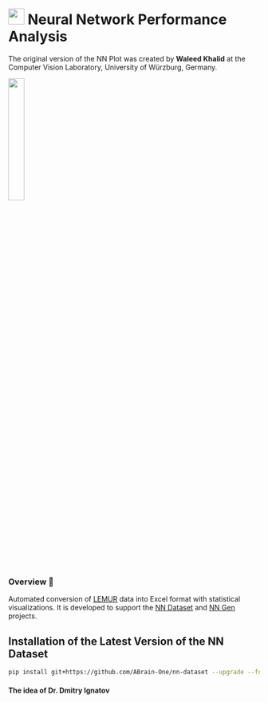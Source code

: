 # <img src='https://abrain.one/img/lemur-nn-icon-64x64.png' width='32px'/> Neural Network Performance Analysis

The original version of the NN Plot was created by <strong>Waleed Khalid</strong> at the Computer Vision Laboratory, University of Würzburg, Germany.

<img src='https://abrain.one/img/lemur-nn-plot-wht.jpg' width='25%'/>

<h3>Overview 📖</h3>

<p>Automated conversion of <a href="https://github.com/ABrain-One/nn-dataset" target="_blank" rel="noopener noreferrer">LEMUR</a> data into Excel format with statistical visualizations. It is developed to support the <a href="https://github.com/ABrain-One/nn-dataset">NN Dataset</a> and <a href="https://github.com/ABrain-One/nn-gen">NN Gen</a> projects.</p>


## Installation of the Latest Version of the NN Dataset

```bash
pip install git+https://github.com/ABrain-One/nn-dataset --upgrade --force --extra-index-url https://download.pytorch.org/whl/cu124
```

#### The idea of Dr. Dmitry Ignatov
